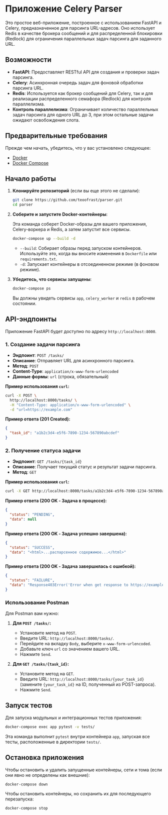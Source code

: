 # Приложение Celery Parser

Это простое веб-приложение, построенное с использованием FastAPI и Celery, предназначенное для парсинга URL-адресов. Оно использует Redis в качестве брокера сообщений и для распределенной блокировки (Redlock) для ограничения параллельных задач парсинга для заданного URL.

## Возможности

-	**FastAPI**: Предоставляет RESTful API для создания и проверки задач парсинга.
-	**Celery**: Асинхронная очередь задач для фоновой обработки парсинга URL.
-	**Redis**: Используется как брокер сообщений для Celery, так и для реализации распределенного семафора (Redlock) для контроля параллелизма.
-	**Контроль параллелизма**: Ограничивает количество параллельных задач парсинга для одного URL до 3, при этом остальные задачи ожидают освобождения слота.

## Предварительные требования

Прежде чем начать, убедитесь, что у вас установлено следующее:

-	[Docker](https://docs.docker.com/get-docker/)
-	[Docker Compose](https://docs.docker.com/compose/install/)

## Начало работы

1.	**Клонируйте репозиторий** (если вы еще этого не сделали):

    ```bash
    git clone https://github.com/teoofrast/parser.git
    cd parser
    ```

2.	**Соберите и запустите Docker-контейнеры**:

    Эта команда соберет Docker-образы для вашего приложения, Celery-воркера и Redis, а затем запустит все сервисы.

    ```bash
    docker-compose up --build -d
    ```

    *	`--build`: Собирает образы перед запуском контейнеров. Используйте это, когда вы вносите изменения в `Dockerfile` или `requirements.txt`.
    *	`-d`: Запускает контейнеры в отсоединенном режиме (в фоновом режиме).

3.	**Убедитесь, что сервисы запущены**:

    ```bash
    docker-compose ps
    ```

    Вы должны увидеть сервисы `app`, `celery_worker` и `redis` в рабочем состоянии.

## API-эндпоинты

Приложение FastAPI будет доступно по адресу `http://localhost:8000`.

### 1. Создание задачи парсинга

-	**Эндпоинт**: `POST /tasks/`
-	**Описание**: Отправляет URL для асинхронного парсинга.
-	**Метод**: `POST`
-	**Content-Type**: `application/x-www-form-urlencoded`
-	**Данные формы**: `url` (строка, обязательный)

**Пример использования `curl`:**

```bash
curl -X POST \
  http://localhost:8000/tasks/ \
  -H "Content-Type: application/x-www-form-urlencoded" \
  -d "url=https://example.com"
```

**Пример ответа (201 Created):**

```json
{
  "task_id": "a1b2c3d4-e5f6-7890-1234-567890abcdef"
}
```

### 2. Получение статуса задачи

-	**Эндпоинт**: `GET /tasks/{task_id}`
-	**Описание**: Получает текущий статус и результат задачи парсинга.
-	**Метод**: `GET`

**Пример использования `curl`:**

```bash
curl -X GET http://localhost:8000/tasks/a1b2c3d4-e5f6-7890-1234-567890abcdef
```

**Пример ответа (200 OK - Задача в процессе):**

```json
{
  "status": "PENDING",
  "data": null
}
```

**Пример ответа (200 OK - Задача успешно завершена):**

```json
{
  "status": "SUCCESS",
  "data": "<html>...распарсенное содержимое...</html>"
}
```

**Пример ответа (200 OK - Задача завершилась с ошибкой):**

```json
{
  "status": "FAILURE",
  "data": "Response403Error('Error when get response to https://example.com')"
}
```

### Использование Postman

Для Postman вам нужно:

1.	**Для `POST /tasks/`:**
    *	Установите метод на `POST`.
    *	Введите URL: `http://localhost:8000/tasks/`.
    *	Перейдите на вкладку `Body`, выберите `x-www-form-urlencoded`.
    *	Добавьте ключ `url` со значением вашего URL.
    *	Нажмите `Send`.

2.	**Для `GET /tasks/{task_id}`:**
    *	Установите метод на `GET`.
    *	Введите URL: `http://localhost:8000/tasks/{your_task_id}` (замените `{your_task_id}` на ID, полученный из POST-запроса).
    *	Нажмите `Send`.

## Запуск тестов

Для запуска модульных и интеграционных тестов приложения:

```bash
docker-compose exec app pytest -v tests/
```

Эта команда выполнит `pytest` внутри контейнера `app`, запуская все тесты, расположенные в директории `tests/`.

## Остановка приложения

Чтобы остановить и удалить запущенные контейнеры, сети и тома (если они явно не определены как внешние):

```bash
docker-compose down
```

Чтобы остановить контейнеры, но сохранить их для последующего перезапуска:

```bash
docker-compose stop
```